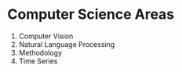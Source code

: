 # Computer Science Areas

1. Computer Vision
2. Natural Language Processing
3. Methodology
4. Time Series
